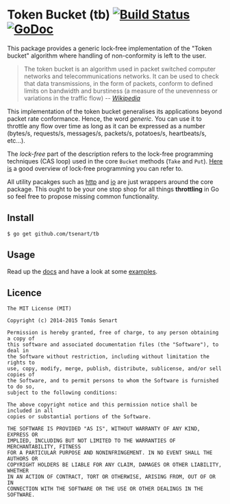 # Token Bucket (tb) [![Build Status](https://secure.travis-ci.org/tsenart/tb.png)](http://travis-ci.org/tsenart/tb) [![GoDoc](https://godoc.org/github.com/tsenart/tb?status.png)](https://godoc.org/github.com/tsenart/tb)

This package provides a generic lock-free implementation of the "Token bucket"
algorithm where handling of non-conformity is left to the user.


> The token bucket is an algorithm used in packet switched computer networks and telecommunications networks. It can be used to check that data transmissions, in the form of packets, conform to defined limits on bandwidth and burstiness (a measure of the unevenness or variations in the traffic flow)
-- <cite>[Wikipedia](http://en.wikipedia.org/wiki/Token_bucket)</cite>

This implementation of the token bucket generalises its applications beyond packet rate conformance. Hence, the word *generic*. You can use it to throttle any flow over time as long as it can be expressed as a number (bytes/s, requests/s, messages/s, packets/s, potatoes/s, heartbeats/s, etc...).

The *lock-free* part of the description refers to the lock-free programming techniques (CAS loop) used in the core `Bucket` methods (`Take` and `Put`). [Here is](http://preshing.com/20120612/an-introduction-to-lock-free-programming/) a good overview of lock-free programming you can refer to.

All utility pacakges such as [http](http/) and [io](io/) are just wrappers around the core package.
This ought to be your one stop shop for all things **throttling** in Go so feel free to propose missing common functionality.



## Install
```shell
$ go get github.com/tsenart/tb
```

## Usage
Read up the [docs](https://godoc.org/github.com/tsenart/tb) and have a look at some [examples](examples/).

## Licence
```
The MIT License (MIT)

Copyright (c) 2014-2015 Tomás Senart

Permission is hereby granted, free of charge, to any person obtaining a copy of
this software and associated documentation files (the "Software"), to deal in
the Software without restriction, including without limitation the rights to
use, copy, modify, merge, publish, distribute, sublicense, and/or sell copies of
the Software, and to permit persons to whom the Software is furnished to do so,
subject to the following conditions:

The above copyright notice and this permission notice shall be included in all
copies or substantial portions of the Software.

THE SOFTWARE IS PROVIDED "AS IS", WITHOUT WARRANTY OF ANY KIND, EXPRESS OR
IMPLIED, INCLUDING BUT NOT LIMITED TO THE WARRANTIES OF MERCHANTABILITY, FITNESS
FOR A PARTICULAR PURPOSE AND NONINFRINGEMENT. IN NO EVENT SHALL THE AUTHORS OR
COPYRIGHT HOLDERS BE LIABLE FOR ANY CLAIM, DAMAGES OR OTHER LIABILITY, WHETHER
IN AN ACTION OF CONTRACT, TORT OR OTHERWISE, ARISING FROM, OUT OF OR IN
CONNECTION WITH THE SOFTWARE OR THE USE OR OTHER DEALINGS IN THE SOFTWARE.
```
